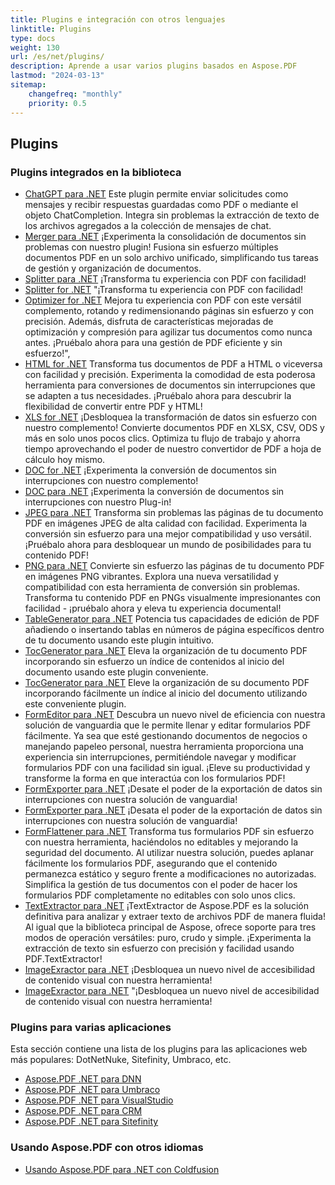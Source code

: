 ```yaml
---
title: Plugins e integración con otros lenguajes
linktitle: Plugins
type: docs
weight: 130
url: /es/net/plugins/
description: Aprende a usar varios plugins basados en Aspose.PDF
lastmod: "2024-03-13"
sitemap:
    changefreq: "monthly"
    priority: 0.5
---
```


## Plugins

### Plugins integrados en la biblioteca

* [ChatGPT para .NET](chatgpt/) Este plugin permite enviar solicitudes como mensajes y recibir respuestas guardadas como PDF o mediante el objeto ChatCompletion. Integra sin problemas la extracción de texto de los archivos agregados a la colección de mensajes de chat.
* [Merger para .NET](merger/) ¡Experimenta la consolidación de documentos sin problemas con nuestro plugin! Fusiona sin esfuerzo múltiples documentos PDF en un solo archivo unificado, simplificando tus tareas de gestión y organización de documentos.
* [Splitter para .NET](splitter/) ¡Transforma tu experiencia con PDF con facilidad!
* [Splitter for .NET](splitter/) "¡Transforma tu experiencia con PDF con facilidad!
* [Optimizer for .NET](optimizer/) Mejora tu experiencia con PDF con este versátil complemento, rotando y redimensionando páginas sin esfuerzo y con precisión. Además, disfruta de características mejoradas de optimización y compresión para agilizar tus documentos como nunca antes. ¡Pruébalo ahora para una gestión de PDF eficiente y sin esfuerzo!",
* [HTML for .NET](html/) Transforma tus documentos de PDF a HTML o viceversa con facilidad y precisión. Experimenta la comodidad de esta poderosa herramienta para conversiones de documentos sin interrupciones que se adapten a tus necesidades. ¡Pruébalo ahora para descubrir la flexibilidad de convertir entre PDF y HTML!
* [XLS for .NET](xls/) ¡Desbloquea la transformación de datos sin esfuerzo con nuestro complemento! Convierte documentos PDF en XLSX, CSV, ODS y más en solo unos pocos clics. Optimiza tu flujo de trabajo y ahorra tiempo aprovechando el poder de nuestro convertidor de PDF a hoja de cálculo hoy mismo.
* [DOC for .NET](doc/) ¡Experimenta la conversión de documentos sin interrupciones con nuestro complemento!
* [DOC para .NET](doc/) ¡Experimenta la conversión de documentos sin interrupciones con nuestro Plug-in!
* [JPEG para .NET](jpeg/) Transforma sin problemas las páginas de tu documento PDF en imágenes JPEG de alta calidad con facilidad. Experimenta la conversión sin esfuerzo para una mejor compatibilidad y uso versátil. ¡Pruébalo ahora para desbloquear un mundo de posibilidades para tu contenido PDF!
* [PNG para .NET](png/) Convierte sin esfuerzo las páginas de tu documento PDF en imágenes PNG vibrantes. Explora una nueva versatilidad y compatibilidad con esta herramienta de conversión sin problemas. Transforma tu contenido PDF en PNGs visualmente impresionantes con facilidad - ¡pruébalo ahora y eleva tu experiencia documental!
* [TableGenerator para .NET](tablegenerator/) Potencia tus capacidades de edición de PDF añadiendo o insertando tablas en números de página específicos dentro de tu documento usando este plugin intuitivo.
* [TocGenerator para .NET](tocgenerator/) Eleva la organización de tu documento PDF incorporando sin esfuerzo un índice de contenidos al inicio del documento usando este plugin conveniente.
* [TocGenerator para .NET](tocgenerator/) Eleve la organización de su documento PDF incorporando fácilmente un índice al inicio del documento utilizando este conveniente plugin.
* [FormEditor para .NET](formeditor/) Descubra un nuevo nivel de eficiencia con nuestra solución de vanguardia que le permite llenar y editar formularios PDF fácilmente. Ya sea que esté gestionando documentos de negocios o manejando papeleo personal, nuestra herramienta proporciona una experiencia sin interrupciones, permitiéndole navegar y modificar formularios PDF con una facilidad sin igual. ¡Eleve su productividad y transforme la forma en que interactúa con los formularios PDF!
* [FormExporter para .NET](formexporter/) ¡Desate el poder de la exportación de datos sin interrupciones con nuestra solución de vanguardia!
* [FormExporter para .NET](formexporter/) ¡Desata el poder de la exportación de datos sin interrupciones con nuestra solución de vanguardia!
* [FormFlattener para .NET](formflattener/) Transforma tus formularios PDF sin esfuerzo con nuestra herramienta, haciéndolos no editables y mejorando la seguridad del documento. Al utilizar nuestra solución, puedes aplanar fácilmente los formularios PDF, asegurando que el contenido permanezca estático y seguro frente a modificaciones no autorizadas. Simplifica la gestión de tus documentos con el poder de hacer los formularios PDF completamente no editables con solo unos clics.
* [TextExtractor para .NET](textextractor/) ¡TextExtractor de Aspose.PDF es la solución definitiva para analizar y extraer texto de archivos PDF de manera fluida! Al igual que la biblioteca principal de Aspose, ofrece soporte para tres modos de operación versátiles: puro, crudo y simple. ¡Experimenta la extracción de texto sin esfuerzo con precisión y facilidad usando PDF.TextExtractor!
* [ImageExractor para .NET](imageextractor/) ¡Desbloquea un nuevo nivel de accesibilidad de contenido visual con nuestra herramienta!
* [ImageExractor para .NET](imageextractor/) "¡Desbloquea un nuevo nivel de accesibilidad de contenido visual con nuestra herramienta!

### Plugins para varias aplicaciones

Esta sección contiene una lista de los plugins para las aplicaciones web más populares: DotNetNuke, Sitefinity, Umbraco, etc.

* [Aspose.PDF .NET para DNN](/pdf/es/net/aspose-pdf-net-for-dnn/)
* [Aspose.PDF .NET para Umbraco](/pdf/es/net/aspose-pdf-net-for-umbraco/)
* [Aspose.PDF .NET para VisualStudio](/pdf/es/net/aspose-pdf-net-for-visualstudio/)
* [Aspose.PDF .NET para CRM](/pdf/es/net/aspose-pdf-net-for-crm/)
* [Aspose.PDF .NET para Sitefinity](/pdf/es/net/aspose-pdf-net-for-sitefinity/)

### Usando Aspose.PDF con otros idiomas

* [Usando Aspose.PDF para .NET con Coldfusion](/pdf/es/net/aspose-pdf-net-for-coldfusion/)

